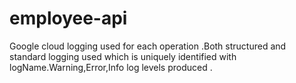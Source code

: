 # employee-api
Google cloud logging used for each operation .Both structured and standard logging used which is uniquely identified with logName.Warning,Error,Info log levels produced .
